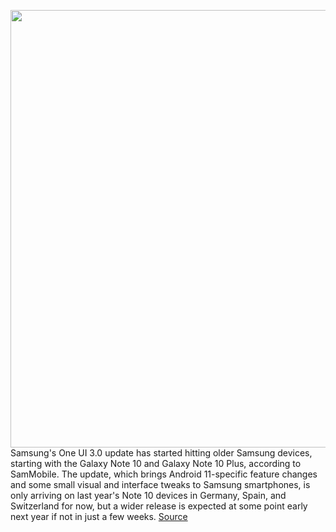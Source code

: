 <img src='https://cdn.vox-cdn.com/thumbor/RugRcUkAQNwitQ7YJcMWd8b1Y6I=/0x0:2040x1360/1200x800/filters:focal(857x517:1183x843)/cdn.vox-cdn.com/uploads/chorus_image/image/68597427/akrales_190827_3620_0175.0.jpg' width='700px' /><br/>
Samsung's One UI 3.0 update has started hitting older Samsung devices, starting with the Galaxy Note 10 and Galaxy Note 10 Plus, according to SamMobile. The update, which brings Android 11-specific feature changes and some small visual and interface tweaks to Samsung smartphones, is only arriving on last year's Note 10 devices in Germany, Spain, and Switzerland for now, but a wider release is expected at some point early next year if not in just a few weeks.
<a href='https://www.theverge.com/2020/12/30/22206126/samsung-one-ui-3-0-update-note-10-germany-rollout'> Source <a/>
